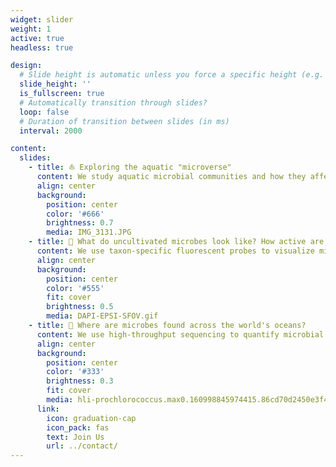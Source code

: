 ```yaml
---
widget: slider
weight: 1
active: true
headless: true

design:
  # Slide height is automatic unless you force a specific height (e.g. '400px')
  slide_height: ''
  is_fullscreen: true
  # Automatically transition through slides?
  loop: false
  # Duration of transition between slides (in ms)
  interval: 2000

content:
  slides:
    - title: ⛵️ Exploring the aquatic "microverse"
      content: We study aquatic microbial communities and how they affect the biosphere's function
      align: center
      background:
        position: center
        color: '#666'
        brightness: 0.7
        media: IMG_3131.JPG
    - title: 🔬 What do uncultivated microbes look like? How active are they?
      content: We use taxon-specific fluorescent probes to visualize microbes and quantify their activity (CARD/HCR-FISH)
      align: center
      background:
        position: center
        color: '#555'
        fit: cover
        brightness: 0.5
        media: DAPI-EPSI-SFOV.gif
    - title: 🧬 Where are microbes found across the world's oceans?
      content: We use high-throughput sequencing to quantify microbial community structure and biogeography (SSU rRNA PCR)
      align: center
      background:
        position: center
        color: '#333'
        brightness: 0.3
        fit: cover
        media: hli-prochlorococcus.max0.160998845974415.86cd70d2450e3f44f4a7c543f53008ee-easv-plot-03_cropped.png 
      link:
        icon: graduation-cap
        icon_pack: fas
        text: Join Us
        url: ../contact/
---
```

